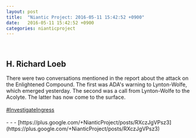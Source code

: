 ```yaml
---
layout: post
title:  "Niantic Project: 2016-05-11 15:42:52 +0900"
date:   2016-05-11 15:42:52 +0900
categories: nianticproject
---
```

<div class="shared"><br /><h2>H. Richard Loeb</h2>There were two conversations mentioned in the report about the attack on the Enlightened Compound. The first was ADA's warning to Lynton-Wolfe, which emerged yesterday. The second was a call from Lynton-Wolfe to the Acolyte. The latter has now come to the surface.<br /><br /><a rel="nofollow" class="ot-hashtag" href="https://plus.google.com/s/%23InvestigateIngress">#InvestigateIngress</a><br /><br /></div>
- - -
[https://plus.google.com/+NianticProject/posts/RXczJgVPsz3](https://plus.google.com/+NianticProject/posts/RXczJgVPsz3)
